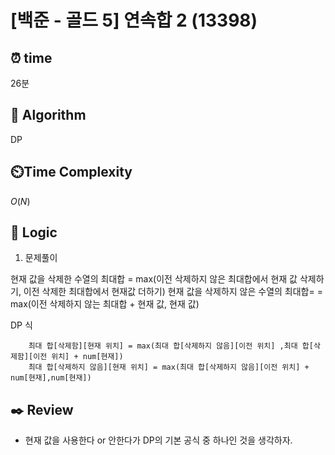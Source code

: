 # [백준 - 골드 5] 연속합 2 (13398)
 
## ⏰  **time**

26분

## :pushpin: **Algorithm**

DP

## ⏲️**Time Complexity**

$O(N)$

## :round_pushpin: **Logic**
1. 문제풀이

현재 값을 삭제한 수열의 최대합 = max(이전 삭제하지 않은 최대합에서 현재 값 삭제하기, 이전 삭제한 최대합에서 현재값 더하기)
현재 값을 삭제하지 않은 수열의 최대합= = max(이전 삭제하지 않는 최대합 + 현재 값, 현재 값)

DP 식
```
	최대 합[삭제함][현재 위치] = max(최대 합[삭제하지 않음][이전 위치] ,최대 합[삭제함][이전 위치] + num[현재])
	최대 합[삭제하지 않음][현재 위치] = max(최대 합[삭제하지 않음][이전 위치] + num[현재],num[현재])
```

## :black_nib: **Review**
- 현재 값을 사용한다 or 안한다가 DP의 기본 공식 중 하나인 것을 생각하자.